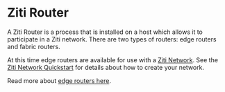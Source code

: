 # Ziti Router

A Ziti Router is a process that is installed on a host which allows it to participate in a Ziti network.  There are two
types of routers: edge routers and fabric routers.

At this time edge routers are available for use with a [Ziti Network](../overview#overview-of-a-ziti-network). See
the [Ziti Network Quickstart](../quickstarts/network/) for details about how to create your network.

Read more about [edge routers here](./edge-router).
